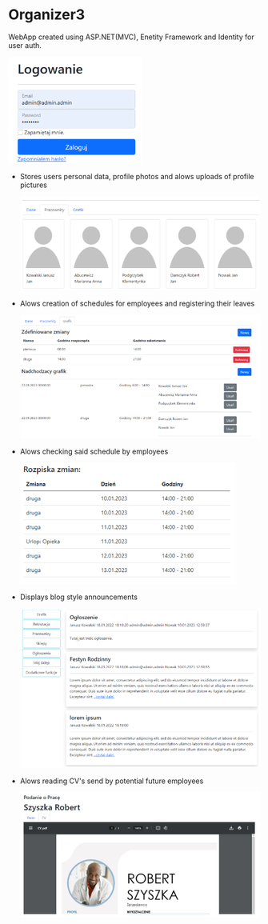 # Organizer3

WebApp created using ASP.NET(MVC), Enetity Framework and Identity for user auth.

<img src="https://github.com/Samo276/Organizer3/blob/main/ReadmePhotos/02.png?raw=true"/>

<ul>
  <li>Stores users personal data, profile photos and alows uploads of profile pictures
  
  <img src="https://github.com/Samo276/Organizer3/blob/main/ReadmePhotos/0.5.png?raw=true"/></li>
  
  <li>Alows creation of schedules for employees and registering their leaves
  
  <img src="https://github.com/Samo276/Organizer3/blob/main/ReadmePhotos/05.png?raw=true"/></li>
  
  <li>Alows checking said schedule by employees
  
  <img src="https://github.com/Samo276/Organizer3/blob/main/ReadmePhotos/03.png?raw=true"/></li>
  
  <li>Displays blog style announcements
  
  <img src="https://github.com/Samo276/Organizer3/blob/main/ReadmePhotos/01.png?raw=true"/></li>
  
  <li>Alows reading CV's send by potential future employees
  
  <img src="https://github.com/Samo276/Organizer3/blob/main/ReadmePhotos/04.png?raw=true"/></li>
  
</ul>
